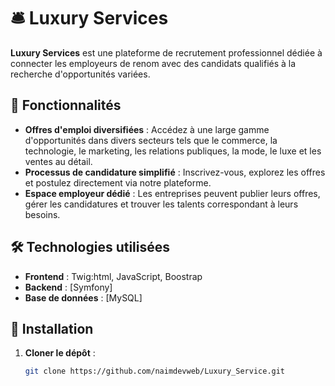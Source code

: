 # 🛎️ Luxury Services

**Luxury Services** est une plateforme de recrutement professionnel dédiée à connecter les employeurs de renom avec des candidats qualifiés à la recherche d'opportunités variées.


## 🚀 Fonctionnalités

- **Offres d'emploi diversifiées** : Accédez à une large gamme d'opportunités dans divers secteurs tels que le commerce, la technologie, le marketing, les relations publiques, la mode, le luxe et les ventes au détail.
- **Processus de candidature simplifié** : Inscrivez-vous, explorez les offres et postulez directement via notre plateforme.
- **Espace employeur dédié** : Les entreprises peuvent publier leurs offres, gérer les candidatures et trouver les talents correspondant à leurs besoins.

## 🛠️ Technologies utilisées

- **Frontend** : Twig:html, JavaScript, Boostrap
- **Backend** : [Symfony]
- **Base de données** : [MySQL]

## 🚀 Installation

1. **Cloner le dépôt** :
   ```bash
   git clone https://github.com/naimdevweb/Luxury_Service.git

